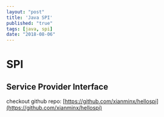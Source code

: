 ```yaml
---
layout: "post"
title: 'Java SPI'
published: "true"
tags: [java, spi]
date: "2018-08-06"
---
```


# SPI
## Service Provider Interface

checkout github repo: [https://github.com/xianminx/hellospi](https://github.com/xianminx/hellospi)